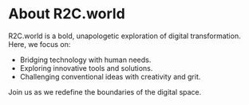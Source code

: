 # About R2C.world

R2C.world is a bold, unapologetic exploration of digital transformation. Here, we focus on:
- Bridging technology with human needs.
- Exploring innovative tools and solutions.
- Challenging conventional ideas with creativity and grit.

Join us as we redefine the boundaries of the digital space.